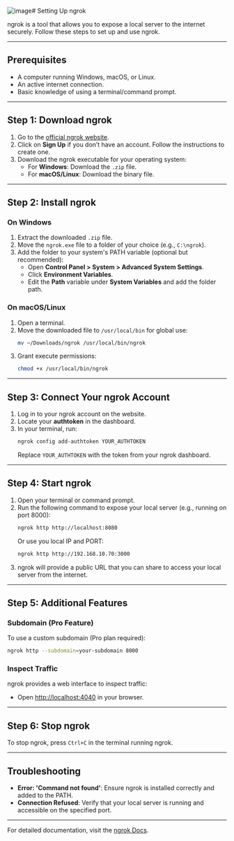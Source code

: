 ![image](https://github.com/user-attachments/assets/0d516989-f26f-4f04-ad85-ea4e7f224002)# Setting Up ngrok

ngrok is a tool that allows you to expose a local server to the internet securely. Follow these steps to set up and use ngrok.

---

## Prerequisites

- A computer running Windows, macOS, or Linux.
- An active internet connection.
- Basic knowledge of using a terminal/command prompt.

---

## Step 1: Download ngrok

1. Go to the [official ngrok website](https://ngrok.com/).
2. Click on **Sign Up** if you don’t have an account. Follow the instructions to create one.
3. Download the ngrok executable for your operating system:
   - For **Windows**: Download the `.zip` file.
   - For **macOS/Linux**: Download the binary file.

---

## Step 2: Install ngrok

### On Windows
1. Extract the downloaded `.zip` file.
2. Move the `ngrok.exe` file to a folder of your choice (e.g., `C:\ngrok`).
3. Add the folder to your system's PATH variable (optional but recommended):
   - Open **Control Panel > System > Advanced System Settings**.
   - Click **Environment Variables**.
   - Edit the **Path** variable under **System Variables** and add the folder path.

### On macOS/Linux
1. Open a terminal.
2. Move the downloaded file to `/usr/local/bin` for global use:
   ```bash
   mv ~/Downloads/ngrok /usr/local/bin/ngrok
   ```
3. Grant execute permissions:
   ```bash
   chmod +x /usr/local/bin/ngrok
   ```

---

## Step 3: Connect Your ngrok Account

1. Log in to your ngrok account on the website.
2. Locate your **authtoken** in the dashboard.
3. In your terminal, run:
   ```bash
   ngrok config add-authtoken YOUR_AUTHTOKEN
   ```
   Replace `YOUR_AUTHTOKEN` with the token from your ngrok dashboard.

---

## Step 4: Start ngrok

1. Open your terminal or command prompt.
2. Run the following command to expose your local server (e.g., running on port 8000):
   ```bash
   ngrok http http://localhost:8080
   ```
   Or use you local IP and PORT:
    ```bash
   ngrok http http://192.168.10.70:3000
   ```
4. ngrok will provide a public URL that you can share to access your local server from the internet.

---

## Step 5: Additional Features

### Subdomain (Pro Feature)
To use a custom subdomain (Pro plan required):
```bash
ngrok http --subdomain=your-subdomain 8000
```

### Inspect Traffic
ngrok provides a web interface to inspect traffic:
- Open [http://localhost:4040](http://localhost:4040) in your browser.

---

## Step 6: Stop ngrok
To stop ngrok, press `Ctrl+C` in the terminal running ngrok.

---

## Troubleshooting

- **Error: 'Command not found'**: Ensure ngrok is installed correctly and added to the PATH.
- **Connection Refused**: Verify that your local server is running and accessible on the specified port.

---

For detailed documentation, visit the [ngrok Docs](https://ngrok.com/docs/).
